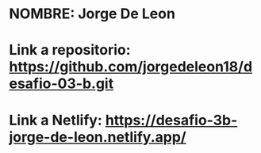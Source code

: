 # NOMBRE: Jorge De Leon
# Link a repositorio: https://github.com/jorgedeleon18/desafio-03-b.git
# Link a Netlify: https://desafio-3b-jorge-de-leon.netlify.app/